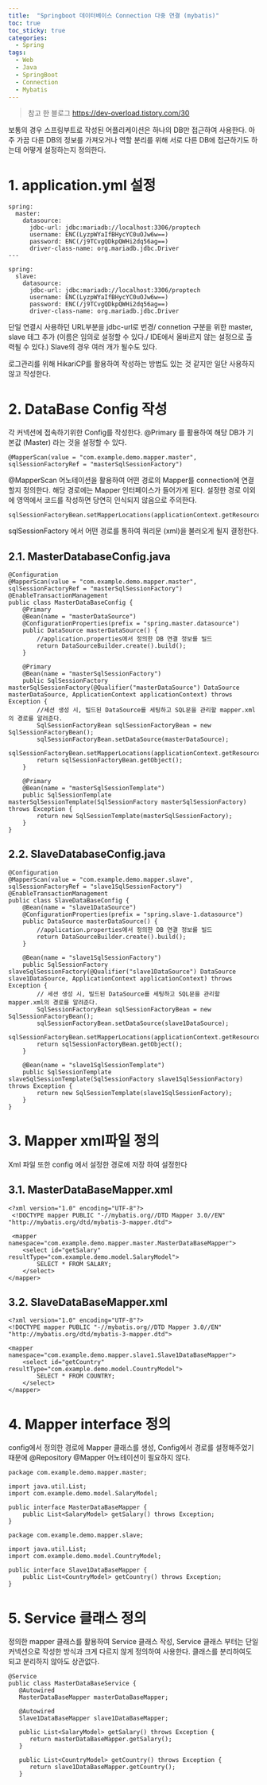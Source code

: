 ```yaml
---
title:  "Springboot 데이터베이스 Connection 다중 연결 (mybatis)"
toc: true
toc_sticky: true
categories:
  - Spring
tags:  
  - Web
  - Java
  - SpringBoot
  - Connection
  - Mybatis
---
```


>참고 한 블로그
> https://dev-overload.tistory.com/30


보통의 경우 스프링부트로 작성된 어플리케이션은 하나의 DB만 접근하여 사용한다. 아주 가끔 다른 DB의 정보를 가져오거나 역할 분리를 위해 서로 다른 DB에 접근하기도 하는데 어떻게 설정하는지 정의한다. 

# 1. application.yml 설정
```
spring:
  master:
    datasource:
      jdbc-url: jdbc:mariadb://localhost:3306/proptech
      username: ENC(LyzpWYaIfBHycYC0uOJw6w==)
      password: ENC(/j9TCvgQDkpQWHi2dq56ag==)
      driver-class-name: org.mariadb.jdbc.Driver
---

spring:
  slave:
    datasource:
      jdbc-url: jdbc:mariadb://localhost:3306/proptech
      username: ENC(LyzpWYaIfBHycYC0uOJw6w==)
      password: ENC(/j9TCvgQDkpQWHi2dq56ag==)
      driver-class-name: org.mariadb.jdbc.Driver

```

단일 연결시 사용하던 URL부분을 jdbc-url로 번경/ connetion 구분을 위한 master, slave 테그 추가 (이름은 임의로 설정할 수 있다./ IDE에서 올바르지 않는 설정으로 출력될 수 있다.) Slave의 경우 여러 개가 될수도 있다.

로그관리를 위해 HikariCP를 활용하여 작성하는 방법도 있는 것 같지만 일단 사용하지 않고 작성한다.

# 2. DataBase Config 작성
각 커넥션에 접속하기위한 Config를 작성한다. @Primary 를 활용하여 해당 DB가 기본값 (Master) 라는 것을 설정할 수 있다.
```
@MapperScan(value = "com.example.demo.mapper.master", sqlSessionFactoryRef = "masterSqlSessionFactory")
```


@MapperScan 어노테이션을 활용하여 어떤 경로의 Mapper를 connection에 연결할지 정의한다. 해당 경로에는 Mapper 인터페이스가 들어가게 된다.
설정한 경로 이외에 영역에서 코드를 작성하면 당연히 인식되지 않음으로 주의한다.

```
sqlSessionFactoryBean.setMapperLocations(applicationContext.getResources("classpath:com/example/demo/mybatis/master/*.xml"));
```
sqlSessionFactory 에서 어떤 경로를 통하여 쿼리문 (xml)을 불러오게 될지 결정한다. 

## 2.1. MasterDatabaseConfig.java
```
@Configuration
@MapperScan(value = "com.example.demo.mapper.master", sqlSessionFactoryRef = "masterSqlSessionFactory")
@EnableTransactionManagement
public class MasterDataBaseConfig {
    @Primary
    @Bean(name = "masterDataSource")
    @ConfigurationProperties(prefix = "spring.master.datasource")
    public DataSource masterDataSource() {
        //application.properties에서 정의한 DB 연결 정보를 빌드
        return DataSourceBuilder.create().build();
    }

    @Primary
    @Bean(name = "masterSqlSessionFactory")
    public SqlSessionFactory masterSqlSessionFactory(@Qualifier("masterDataSource") DataSource masterDataSource, ApplicationContext applicationContext) throws Exception {
        //세션 생성 시, 빌드된 DataSource를 세팅하고 SQL문을 관리할 mapper.xml의 경로를 알려준다.
        SqlSessionFactoryBean sqlSessionFactoryBean = new SqlSessionFactoryBean();
        sqlSessionFactoryBean.setDataSource(masterDataSource);
        sqlSessionFactoryBean.setMapperLocations(applicationContext.getResources("classpath:com/example/demo/mybatis/master/*.xml"));
        return sqlSessionFactoryBean.getObject();
    }

    @Primary
    @Bean(name = "masterSqlSessionTemplate")
    public SqlSessionTemplate masterSqlSessionTemplate(SqlSessionFactory masterSqlSessionFactory) throws Exception {
        return new SqlSessionTemplate(masterSqlSessionFactory);
    }
}

```

## 2.2. SlaveDatabaseConfig.java
```
@Configuration
@MapperScan(value = "com.example.demo.mapper.slave", sqlSessionFactoryRef = "slave1SqlSessionFactory")
@EnableTransactionManagement
public class SlaveDataBaseConfig {
    @Bean(name = "slave1DataSource")
    @ConfigurationProperties(prefix = "spring.slave-1.datasource")
    public DataSource masterDataSource() {
        //application.properties에서 정의한 DB 연결 정보를 빌드 
        return DataSourceBuilder.create().build();
    }

    @Bean(name = "slave1SqlSessionFactory")
    public SqlSessionFactory slaveSqlSessionFactory(@Qualifier("slave1DataSource") DataSource slave1DataSource, ApplicationContext applicationContext) throws Exception {
        // 세션 생성 시, 빌드된 DataSource를 세팅하고 SQL문을 관리할 mapper.xml의 경로를 알려준다. 
        SqlSessionFactoryBean sqlSessionFactoryBean = new SqlSessionFactoryBean();
        sqlSessionFactoryBean.setDataSource(slave1DataSource);
        sqlSessionFactoryBean.setMapperLocations(applicationContext.getResources("classpath:com/example/demo/mybatis/slave1/*.xml"));
        return sqlSessionFactoryBean.getObject();
    }

    @Bean(name = "slave1SqlSessionTemplate")
    public SqlSessionTemplate slaveSqlSessionTemplate(SqlSessionFactory slave1SqlSessionFactory) throws Exception {
        return new SqlSessionTemplate(slave1SqlSessionFactory);
    }
}

```

# 3. Mapper xml파일 정의
Xml 파일 또한 config 에서 설정한 경로에 저장 하여 설정한다

## 3.1. MasterDataBaseMapper.xml
```
<?xml version="1.0" encoding="UTF-8"?>
 <!DOCTYPE mapper PUBLIC "-//mybatis.org//DTD Mapper 3.0//EN" "http://mybatis.org/dtd/mybatis-3-mapper.dtd"> 
 
 <mapper namespace="com.example.demo.mapper.master.MasterDataBaseMapper"> 
	<select id="getSalary" resultType="com.example.demo.model.SalaryModel">
		SELECT * FROM SALARY; 
	</select> 
</mapper>

```

## 3.2. SlaveDataBaseMapper.xml
```
<?xml version="1.0" encoding="UTF-8"?> 
<!DOCTYPE mapper PUBLIC "-//mybatis.org//DTD Mapper 3.0//EN" "http://mybatis.org/dtd/mybatis-3-mapper.dtd"> 

<mapper namespace="com.example.demo.mapper.slave1.Slave1DataBaseMapper">
	<select id="getCountry" resultType="com.example.demo.model.CountryModel">
		SELECT * FROM COUNTRY;
	</select>
</mapper>
```

# 4. Mapper interface 정의
config에서 정의한 경로에 Mapper 클래스를 생성, Config에서 경로를 설정해주었기 때문에  @Repository @Mapper 어노테이션이 필요하지 않다.
```
package com.example.demo.mapper.master;

import java.util.List;
import com.example.demo.model.SalaryModel;

public interface MasterDataBaseMapper {
    public List<SalaryModel> getSalary() throws Exception;
}

```

```
package com.example.demo.mapper.slave;

import java.util.List;
import com.example.demo.model.CountryModel;

public interface Slave1DataBaseMapper {
    public List<CountryModel> getCountry() throws Exception;
}

```



# 5. Service 클래스 정의

정의한 mapper 클래스를 활용하여 Service 클래스 작성, Service 클래스 부터는 단일 커넥션으로 작성한 방식과 크게 다르지 않게 정의하여 사용한다. 클래스를 분리하여도 되고 분리하지 않아도 상관없다. 
```
@Service
public class MasterDataBaseService {
   @Autowired
   MasterDataBaseMapper masterDataBaseMapper;

   @Autowired 
   Slave1DataBaseMapper slave1DataBaseMapper; 

   public List<SalaryModel> getSalary() throws Exception {
      return masterDataBaseMapper.getSalary();
   }

   public List<CountryModel> getCountry() throws Exception {
      return slave1DataBaseMapper.getCountry();
   }

```